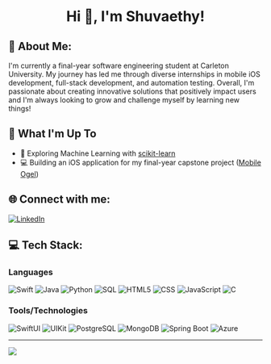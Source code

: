 <h1 align="center">Hi 👋, I'm Shuvaethy!</h1>

## 🌱 About Me:
I'm currently a final-year software engineering student at Carleton University. My journey has led me through diverse internships in mobile iOS development, full-stack development, and automation testing. Overall, I'm passionate about creating innovative solutions that positively impact users and I'm always looking to grow and challenge myself by learning new things!

## 🚀 What I'm Up To

- 🤖 Exploring Machine Learning with [scikit-learn](https://scikit-learn.org/)
- 💻 Building an iOS application for my final-year capstone project ([Mobile Ogel](https://github.com/mobileogel/MobileOgelUI))

## 🌐 Connect with me:
[![LinkedIn](https://img.shields.io/badge/LinkedIn-%230077B5.svg?logo=linkedin&logoColor=white)](https://linkedin.com/in/shuvaethyneill) 

## 💻 Tech Stack:
### Languages<br>
![Swift](https://img.shields.io/badge/swift-F54A2A?style=for-the-badge&logo=swift&logoColor=white)
![Java](https://img.shields.io/badge/java-%23ED8B00.svg?style=for-the-badge&logo=java&logoColor=white) 
![Python](https://img.shields.io/badge/python-%233776AB.svg?style=for-the-badge&logo=python&logoColor=white) 
![SQL](https://img.shields.io/badge/sql-%2307405e.svg?style=for-the-badge&logo=postgresql&logoColor=white) 
![HTML5](https://img.shields.io/badge/html5-%23E34F26.svg?style=for-the-badge&logo=html5&logoColor=white) 
![CSS](https://img.shields.io/badge/css-%231572B6.svg?style=for-the-badge&logo=css3&logoColor=white) 
![JavaScript](https://img.shields.io/badge/javascript-%23323330.svg?style=for-the-badge&logo=javascript&logoColor=%23F7DF1E) 
![C](https://img.shields.io/badge/C-00599C?style=for-the-badge&logo=c&logoColor=white) 

### Tools/Technologies<br>
![SwiftUI](https://img.shields.io/badge/SwiftUI-F54A2A?style=for-the-badge&logo=swift&logoColor=white)
![UIKit](https://img.shields.io/badge/UIKit-F54A2A?style=for-the-badge&logo=swift&logoColor=white)
![PostgreSQL](https://img.shields.io/badge/PostgreSQL-316192?style=for-the-badge&logo=postgresql&logoColor=white) 
![MongoDB](https://img.shields.io/badge/MongoDB-%234ea94b.svg?style=for-the-badge&logo=mongodb&logoColor=white)
![Spring Boot](https://img.shields.io/badge/Spring_Boot-F2F4F9?style=for-the-badge&logo=spring-boot) 
![Azure](https://img.shields.io/badge/Microsoft_Azure-0078D4?style=for-the-badge&logo=microsoft-azure&logoColor=white) 

---
[![](https://visitcount.itsvg.in/api?id=shuvaethyneill&icon=3&color=12)](https://visitcount.itsvg.in)
